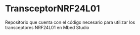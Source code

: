 # TransceptorNRF24L01
Repositorio que cuenta con el código necesario para utilizar los transceptores NRF24L01 en Mbed Studio
